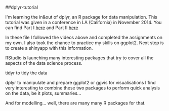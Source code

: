 ##dplyr-tutorial

I'm learning the in&out of dplyr, an R package for data manipulation. This tutorial was given in a conference
in LA (California) in November 2014. You can find Part I [here](http://datascience.la/hadley-wickhams-dplyr-tutorial-at-user-2014-part-1/) and Part II [here](http://www.r-bloggers.com/hadley-wickhams-dplyr-tutorial-at-user-2014-part-2/)

In these file I followed the videos above and completed the assignments on my own. I also took the chance to practice my skills on ggplot2. Next step is to create a shinyapp with this information.

RStudio is launching many interesting packages that try to cover all the aspects of the data science process.

tidyr to tidy the data

dplyr to manipulate and prepare
ggplot2 or ggvis for visualisations
I find very interesting to combine these two packages to perform quick analysis on the data, be it plots, summaries...

And for modelling... well, there are many many R packages for that.
